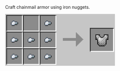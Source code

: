 Craft chainmail armor using iron nuggets.

![Chainmail](https://github.com/Chailotl/chocolate-tweaks/blob/master/Craftable%20Chainmail%20Armor/Chainmail.png)
